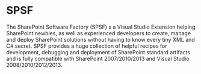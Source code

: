 SPSF
====

The SharePoint Software Factory (SPSF) s a Visual Studio Extension helping SharePoint newbies, as well as experienced developers to create, manage and deploy SharePoint solutions without having to know every tiny XML and C# secret.  SPSF provides a huge collection of helpful recipes for development, debugging and deployment of SharePoint standard artifacts and is fully compatible with SharePoint 2007/2010/2013 and Visual Studio 2008/2010/2012/2013.
